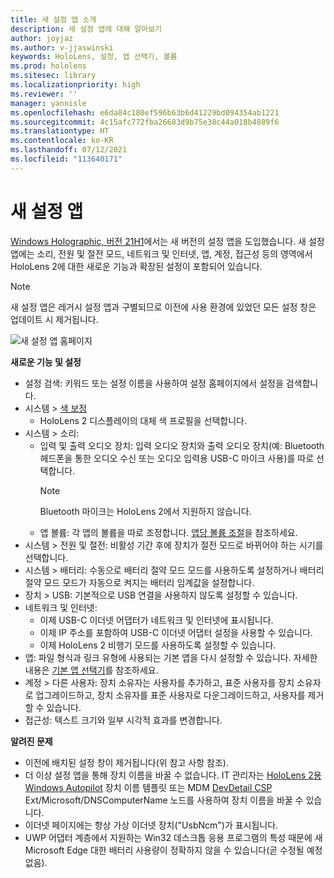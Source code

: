 ```yaml
---
title: 새 설정 앱 소개
description: 새 설정 앱에 대해 알아보기
author: joyjaz
ms.author: v-jjaswinski
keywords: HoloLens, 설정, 앱 선택기, 볼륨
ms.prod: hololens
ms.sitesec: library
ms.localizationpriority: high
ms.reviewer: ''
manager: yannisle
ms.openlocfilehash: e6da84c180ef596b63b6d41229bd094354ab1221
ms.sourcegitcommit: 4c15afc772fba26683d9b75e38c44a018b4889f6
ms.translationtype: HT
ms.contentlocale: ko-KR
ms.lasthandoff: 07/12/2021
ms.locfileid: "113640171"
---
```

# <a name="new-settings-app"></a>새 설정 앱

[Windows Holographic, 버전 21H1](hololens-release-notes.md#windows-holographic-version-21h1)에서는 새 버전의 설정 앱을 도입했습니다. 새 설정 앱에는 소리, 전원 및 절전 모드, 네트워크 및 인터넷, 앱, 계정, 접근성 등의 영역에서 HoloLens 2에 대한 새로운 기능과 확장된 설정이 포함되어 있습니다.

> [!NOTE]
> 새 설정 앱은 레거시 설정 앱과 구별되므로 이전에 사용 환경에 있었던 모든 설정 창은 업데이트 시 제거됩니다.

![새 설정 앱 홈페이지](images/new-settings-app.png)

**새로운 기능 및 설정**
- 설정 검색: 키워드 또는 설정 이름을 사용하여 설정 홈페이지에서 설정을 검색합니다.
- 시스템 > [색 보정](hololens2-display.md#how-to-use-display-color-calibration)
    - HoloLens 2 디스플레이의 대체 색 프로필을 선택합니다.
- 시스템 > 소리:
  - 입력 및 출력 오디오 장치: 입력 오디오 장치와 출력 오디오 장치(예: Bluetooth 헤드폰을 통한 오디오 수신 또는 오디오 입력용 USB-C 마이크 사용)를 따로 선택합니다.
    > [!NOTE]
    > Bluetooth 마이크는 HoloLens 2에서 지원하지 않습니다.
  - 앱 볼륨: 각 앱의 볼륨을 따로 조정합니다. [앱당 볼륨 조절](holographic-home.md#per-app-volume-control)을 참조하세요.
- 시스템 > 전원 및 절전: 비활성 기간 후에 장치가 절전 모드로 바뀌어야 하는 시기를 선택합니다.
- 시스템 > 배터리: 수동으로 배터리 절약 모드 모드를 사용하도록 설정하거나 배터리 절약 모드 모드가 자동으로 켜지는 배터리 임계값을 설정합니다.
- 장치 > USB: 기본적으로 USB 연결을 사용하지 않도록 설정할 수 있습니다.
- 네트워크 및 인터넷:
  - 이제 USB-C 이더넷 어댑터가 네트워크 및 인터넷에 표시됩니다.
  - 이제 IP 주소를 포함하여 USB-C 이더넷 어댑터 설정을 사용할 수 있습니다.
  - 이제 HoloLens 2 비행기 모드를 사용하도록 설정할 수 있습니다.
- 앱: 파일 형식과 링크 유형에 사용되는 기본 앱을 다시 설정할 수 있습니다. 자세한 내용은 [기본 앱 선택기](holographic-home.md#default-app-picker)를 참조하세요.
- 계정 > 다른 사용자: 장치 소유자는 사용자를 추가하고, 표준 사용자를 장치 소유자로 업그레이드하고, 장치 소유자를 표준 사용자로 다운그레이드하고, 사용자를 제거할 수 있습니다.
- 접근성: 텍스트 크기와 일부 시각적 효과를 변경합니다.

**알려진 문제**
- 이전에 배치된 설정 창이 제거됩니다(위 참고 사항 참조).
- 더 이상 설정 앱을 통해 장치 이름을 바꿀 수 없습니다. IT 관리자는 [HoloLens 2용 Windows Autopilot](hololens2-autopilot.md) 장치 이름 템플릿 또는 MDM [DevDetail CSP](/windows/client-management/mdm/devdetail-csp) Ext/Microsoft/DNSComputerName 노드를 사용하여 장치 이름을 바꿀 수 있습니다.
- 이더넷 페이지에는 항상 가상 이더넷 장치("UsbNcm")가 표시됩니다.
- UWP 어댑터 계층에서 지원하는 Win32 데스크톱 응용 프로그램의 특성 때문에 새 Microsoft Edge 대한 배터리 사용량이 정확하지 않을 수 있습니다(곧 수정될 예정 없음).

